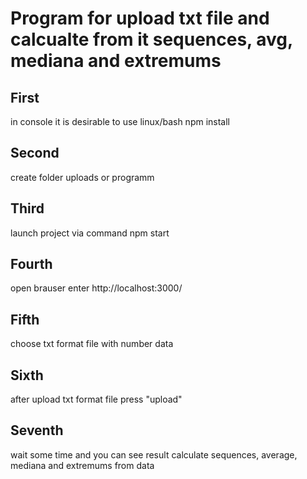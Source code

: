 # Program for upload txt file and calcualte from it sequences, avg, mediana and extremums 

## First
in console it is desirable to use linux/bash npm install

## Second
create folder uploads or programm

## Third
launch project via command npm start

## Fourth
open brauser enter http://localhost:3000/

## Fifth
choose txt format file with number data

## Sixth
after upload txt format file press "upload"

## Seventh
wait some time and you can see result calculate sequences, average, mediana and extremums from data

